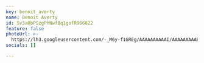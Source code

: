 ```yaml
---
key: benoit_averty
name: Benoit Averty
id: Sv3aObPSzgPhNwfBq1gofR966822
feature: false
photoUrl: >-
  https://lh3.googleusercontent.com/-_M6y-f1GREg/AAAAAAAAAAI/AAAAAAAAABo/WWXbmlPYMcQ/photo.jpg
socials: []

---
```


